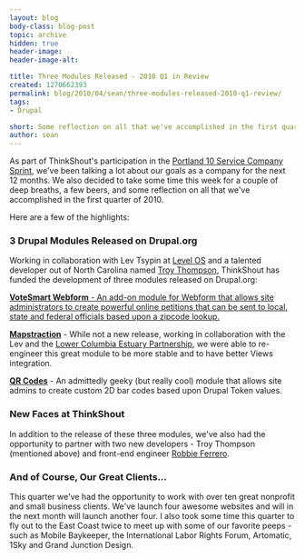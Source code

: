 ```yaml
---
layout: blog
body-class: blog-post
topic: archive
hidden: true
header-image:
header-image-alt:

title: Three Modules Released - 2010 Q1 in Review
created: 1270662393
permalink: blog/2010/04/sean/three-modules-released-2010-q1-review/
tags:
- Drupal

short: Some reflection on all that we've accomplished in the first quarter of 2010.
author: sean
---
```

As part of ThinkShout's participation in the <a href="http://www.portlandten.com/" target="_blank">Portland 10 Service Company Sprint</a>, we've been talking a lot about our goals as a company for the next 12 months. We also decided to take some time this week for a couple of deep breaths, a few beers, and some reflection on all that we've accomplished in the first quarter of 2010.

Here are a few of the highlights:

<h3>3 Drupal Modules Released on Drupal.org</h3>
Working in collaboration with Lev Tsypin at <a href="http://levelos.com" target="_target">Level OS</a> and a talented developer out of North Carolina named <a href="http://twitter.com/troynt" target="_blank">Troy Thompson</a>, ThinkShout has funded the development of three modules released on Drupal.org:

<p><b><a href="http://drupal.org/project/vs_webform">VoteSmart Webform</b> - An add-on module for Webform that allows site administrators to create powerful online petitions that can be sent to local, state and federal officials based upon a zipcode lookup.</p>
<p><b><a href="http://drupal.org/project/mapstraction">Mapstraction</a></b> - While not a new release, working in collaboration with the Lev and the <a href="http://lcrep.org" target="_blank">Lower Columbia Estuary Partnership</a>, we were able to re-engineer this great module to be more stable and to have better Views integration.</p>
<p><b><a href="http://drupal.org/project/qr_codes">QR Codes</a></b> - An admittedly geeky (but really cool) module that allows site admins to create custom 2D bar codes based upon Drupal Token values.</p>

<h3>New Faces at ThinkShout</h3>
In addition to the release of these three modules, we've also had the opportunity to partner with two new developers - Troy Thompson (mentioned above) and front-end engineer <a href="http://www.robertferrero.com/" target="_blank">Robbie Ferrero</a>.
<h3>And of Course, Our Great Clients...</h3>
This quarter we've had the opportunity to work with over ten great nonprofit and small business clients. We've launch four awesome websites and will in the next month will launch another four. I also took some time this quarter to fly out to the East Coast twice to meet up with some of our favorite peeps - such as Mobile Baykeeper, the International Labor Rights Forum, Artomatic, 1Sky and Grand Junction Design.
